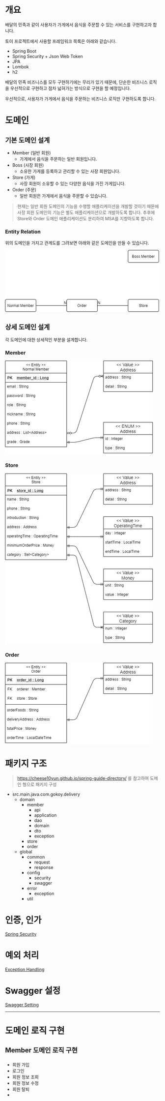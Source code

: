 # 개요

배달의 민족과 같이 사용자가 가게에서 음식을 주문할 수 있는 서비스를 구현하고자 합니다.

토이 프로젝트에서 사용할 프레임워크 목록은 아래와 같습니다.

- Spring Boot
- Spring Security + Json Web Token
- JPA
- Lombok
- h2

배달의 민족 비즈니스를 모두 구현하기에는 무리가 있기 때문에, 단순한 비즈니스 로직을 우선적으로 구현하고 점차 넓혀가는 방식으로 구현을 할 예정입니다.

우선적으로, 사용자가 가게에서 음식을 주문하는 비즈니스 로직만 구현하도록 합니다.

# 도메인

## 기본 도메인 설계

- Member (일반 회원)
    - 가게에서 음식을 주문하는 일반 회원입니다.
- Boss (사장 회원)
    - 소유한 가게를 등록하고 관리할 수 있는 사장 회원입니다.
- Store (가게)
    - 사장 회원이 소유할 수 있는 다양한 음식을 가진 가게입니다.
- Order (주문)
    - 일반 회원은 가게에서 음식을 주문할 수 있습니다.

> 현재는 일반 회원 도메인의 기능을 수행할 애플리케이션을 개발할 것이기 때문에 사장 회원 도메인의 기능은 별도 애플리케이션으로 개발하도록 합니다. 추후에 Store와 Order 도메인 애플리케이션도 분리하여 MSA를 지향하도록 합니다.

### Entity Relation

위의 도메인을 가지고 관계도를 그려보면 아래와 같은 도메인을 만들 수 있습니다.

![entity-Entity](./images/entity-Entity.jpg)

## 상세 도메인 설계

각 도메인에 대한 상세적인 부분을 설계합니다.

### Member

![entity-Member](./images/entity-Member.jpg)

### Store

![entity-Store](./images/entity-Store.jpg)

### Order

![entity-Order](./images/entity-Order.jpg)

# 패키지 구조

> https://cheese10yun.github.io/spring-guide-directory/ 를 참고하여 도메인 형으로 패키지 구성

- src.main.java.com.gokoy.delivery
    - domain
        - member
            - api
            - application
            - dao
            - domain
            - dto
            - exception
        - store
        - order
    - global
        - common
            - request
            - response
        - config
            - security
            - swagger
        - error
            - exception
        - util

# 인증, 인가

[Spring Security](./src/main/java/com/gokoy/delivery/global/config/security/README.md)

# 예외 처리

[Exception Handling](./src/main/java/com/gokoy/delivery/global/error/README.md)

# Swagger 설정

[Swagger Setting](./src/main/java/com/gokoy/delivery/global/config/swagger/README.md)

---

# 도메인 로직 구현

## Member 도메인 로직 구현

### 

- 회원 가입
- 로그인
- 회원 정보 조회
- 회원 정보 수정
- 회원 탈퇴
- 
